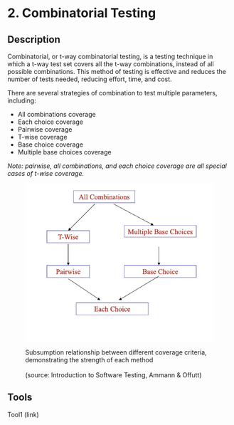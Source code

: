 # 2. Combinatorial Testing

## Description

Combinatorial, or t-way combinatorial testing, is a testing technique in which a t-way test set covers all the t-way combinations, instead of all possible combinations. This method of testing is effective and reduces the number of tests needed, reducing effort, time, and cost.

There are several strategies of combination to test multiple parameters, including:

* All combinations coverage
* Each choice coverage
* Pairwise coverage
* T-wise coverage
* Base choice coverage
* Multiple base choices coverage

_Note: pairwise, all combinations, and each choice coverage are all special cases of t-wise coverage._

<figure><img src="../../.gitbook/assets/image.png" alt=""><figcaption><p>Subsumption relationship between different coverage criteria, demonstrating the strength of each method<br><br>(source: Introduction to Software Testing, Ammann &#x26; Offutt)</p></figcaption></figure>





## Tools&#x20;

Tool1 (link)

